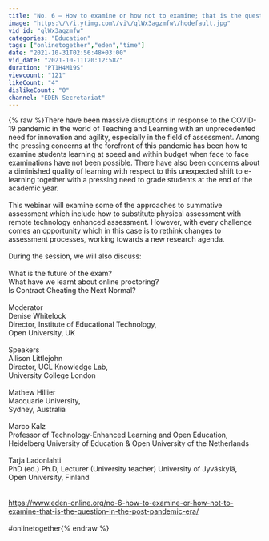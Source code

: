 ```yaml
---
title: "No. 6 – How to examine or how not to examine; that is the question in the post pandemic era"
image: "https:\/\/i.ytimg.com\/vi\/qlWx3agzmfw\/hqdefault.jpg"
vid_id: "qlWx3agzmfw"
categories: "Education"
tags: ["onlinetogether","eden","time"]
date: "2021-10-31T02:56:48+03:00"
vid_date: "2021-10-11T20:12:58Z"
duration: "PT1H4M19S"
viewcount: "121"
likeCount: "4"
dislikeCount: "0"
channel: "EDEN Secretariat"
---
```

{% raw %}There have been massive disruptions in response to the COVID-19 pandemic in the world of Teaching and Learning with an unprecedented need for innovation and agility, especially in the field of assessment. Among the pressing concerns at the forefront of this pandemic has been how to examine students learning at speed and within budget when face to face examinations have not been possible. There have also been concerns about a diminished quality of learning with respect to this unexpected shift to e-learning together with a pressing need to grade students at the end of the academic year.<br /><br />This webinar will examine some of the approaches to summative assessment which include how to substitute physical assessment with remote technology enhanced assessment. However, with every challenge comes an opportunity which in this case is to rethink changes to assessment processes, working towards a new research agenda.<br /><br />During the session, we will also discuss:<br /><br />What is the future of the exam?<br />What have we learnt about online proctoring?<br />Is Contract Cheating the Next Normal?<br /><br />Moderator<br />Denise Whitelock<br />Director, Institute of Educational Technology,<br />Open University, UK<br /><br />Speakers<br />Allison Littlejohn<br />Director, UCL Knowledge Lab,<br />University College London<br /><br />Mathew Hillier<br />Macquarie University,<br />Sydney, Australia<br /><br />Marco Kalz<br />Professor of Technology-Enhanced Learning and Open Education,<br />Heidelberg University of Education &amp; Open University of the Netherlands<br /><br />Tarja Ladonlahti<br />PhD (ed.) Ph.D, Lecturer (University teacher) University of Jyväskylä,<br />Open University, Finland<br /><br /><br /><a rel="nofollow" target="blank" href="https://www.eden-online.org/no-6-how-to-examine-or-how-not-to-examine-that-is-the-question-in-the-post-pandemic-era/">https://www.eden-online.org/no-6-how-to-examine-or-how-not-to-examine-that-is-the-question-in-the-post-pandemic-era/</a><br /><br />#onlinetogether{% endraw %}
